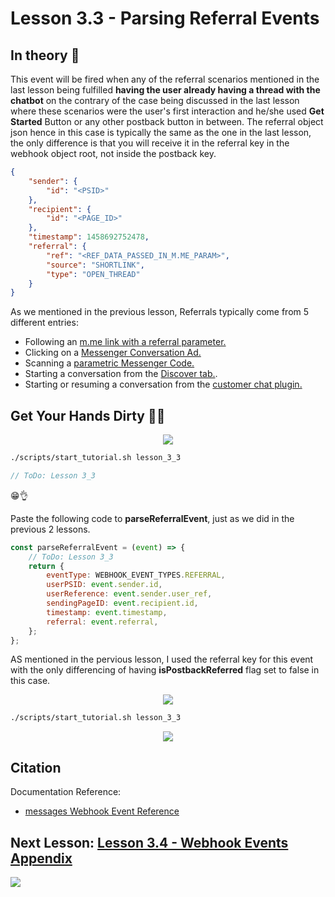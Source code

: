 # Lesson 3.3 - Parsing Referral Events

## In theory 📖

This event will be fired when any of the referral scenarios mentioned in the last lesson being fulfilled **having the user already having a thread with the chatbot** on the contrary of the case being discussed in the last lesson where these scenarios were the user's first interaction and he/she used **Get Started** Button or any other postback button in between. The referral object json hence in this case is typically the same as the one in the last lesson, the only difference is that you will receive it in the referral key in the webhook object root, not inside the postback key.

```json
{
    "sender": {
        "id": "<PSID>"
    },
    "recipient": {
        "id": "<PAGE_ID>"
    },
    "timestamp": 1458692752478,
    "referral": {
        "ref": "<REF_DATA_PASSED_IN_M.ME_PARAM>",
        "source": "SHORTLINK",
        "type": "OPEN_THREAD"
    }
}
```

As we mentioned in the previous lesson, Referrals typically come from 5 different entries:

-   Following an [m.me link with a referral parameter.](https://developers.facebook.com/docs/messenger-platform/referral-params)
-   Clicking on a [Messenger Conversation Ad.](https://developers.facebook.com/docs/messenger-platform/guides/ads)
-   Scanning a [parametric Messenger Code.](https://developers.facebook.com/docs/messenger-platform/messenger-code)
-   Starting a conversation from the [Discover tab.](https://developers.facebook.com/docs/messenger-platform/discovery/discover-tab).
-   Starting or resuming a conversation from the [customer chat plugin.](https://developers.facebook.com/docs/messenger-platform/discovery/customer-chat-plugin)

## Get Your Hands Dirty 👩‍💻

<p align="center">
  <img src="https://media.giphy.com/media/MV1lkie34DMRaFuZFx/giphy.gif" />
</p>

```sh
./scripts/start_tutorial.sh lesson_3_3
```

```javascript
// ToDo: Lesson 3_3
```

😁👌

Paste the following code to **parseReferralEvent**, just as we did in the previous 2 lessons.

```javascript
const parseReferralEvent = (event) => {
    // ToDo: Lesson 3_3
    return {
        eventType: WEBHOOK_EVENT_TYPES.REFERRAL,
        userPSID: event.sender.id,
        userReference: event.sender.user_ref,
        sendingPageID: event.recipient.id,
        timestamp: event.timestamp,
        referral: event.referral,
    };
};
```

AS mentioned in the pervious lesson, I used the referral key for this event with the only differencing of having **isPostbackReferred** flag set to false in this case.

<p align="center">
  <img src="https://media.giphy.com/media/NUetUJhxCayQiFgeqQ/giphy.gif" />
</p>

```sh
./scripts/start_tutorial.sh lesson_3_3
```

<p align="center">
  <img src="https://media.giphy.com/media/1TJB4TPjtaEJq/giphy.gif" />
</p>

## Citation

Documentation Reference:

-   [messages Webhook Event Reference](https://developers.facebook.com/docs/messenger-platform/reference/webhook-events/messaging_referrals)

## Next Lesson: [Lesson 3.4 - Webhook Events Appendix](Lesson_3_4.md)

[<img src="https://img.shields.io/badge/@_mluay%20-%231DA1F2.svg?&style=for-the-badge&logo=Twitter&logoColor=white"/>](https://twitter.com/_mluay)
